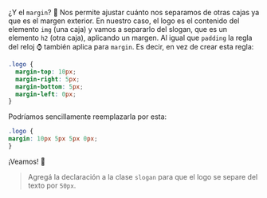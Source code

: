 ¿Y el `margin`? :thinking: Nos permite ajustar cuánto nos separamos de otras cajas ya que es el margen exterior. En nuestro caso, el logo es el contenido del elemento `img` (una caja) y vamos a separarlo del slogan, que es un elemento `h2` (otra caja), aplicando un margen.
Al igual que `padding` la regla del reloj :watch: también aplica para `margin`. Es decir, en vez de crear esta regla:

```css
.logo {
  margin-top: 10px; 
  margin-right: 5px; 
  margin-bottom: 5px; 
  margin-left: 0px; 
}
```

Podríamos sencillamente reemplazarla por esta:

```css
.logo {
margin: 10px 5px 5px 0px;
}
```

 ¡Veamos! :eyes:

>  Agregá la declaración a la clase `slogan` para que el logo se separe del texto por `50px`.
